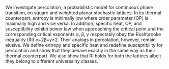 We investigate percolation, a probabilistic model for continuous phase transition, on square and weighted planar stochastic lattices. In its thermal counterpart, entropy is minimally low where order parameter (OP) is maximally high and vice versa. In addition, specific heat, OP, and susceptibility exhibit power law when approaching the critical point and the corresponding critical exponents α, β, γ respectably obey the Rushbrooke inequality (RI) α+2β+γ≥2. Their analogs in percolation, however, remain elusive. We define entropy and specific heat and redefine susceptibility for percolation and show that they behave exactly in the same way as their thermal counterpart. We also show that RI holds for both the lattices albeit they belong to different universality classes.
